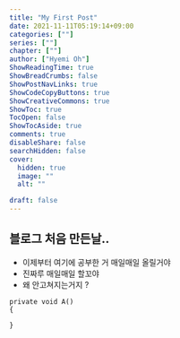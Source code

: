 ```yaml
---
title: "My First Post"
date: 2021-11-11T05:19:14+09:00
categories: [""]
series: [""]
chapter: [""]
author: ["Hyemi Oh"]
ShowReadingTime: true
ShowBreadCrumbs: false
ShowPostNavLinks: true
ShowCodeCopyButtons: true
ShowCreativeCommons: true
ShowToc: true
TocOpen: false
ShowTocAside: true
comments: true
disableShare: false
searchHidden: false
cover:
  hidden: true
  image: ""
  alt: ""

draft: false
---
```

## 블로그 처음 만든날..

- 이제부터 여기에 공부한 거 매일매일 올릴거야
- 진짜루 매일매일 할꼬야
- 왜 안고쳐지는거지 ?
```
private void A() 
{
    
}
  ```

